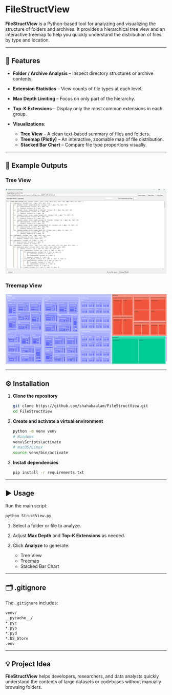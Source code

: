 # FileStructView

**FileStructView** is a Python-based tool for analyzing and visualizing the structure of folders and archives.
It provides a hierarchical tree view and an interactive treemap to help you quickly understand the distribution of files by type and location.

---

## 📌 Features

- **Folder / Archive Analysis** – Inspect directory structures or archive contents.
- **Extension Statistics** – View counts of file types at each level.
- **Max Depth Limiting** – Focus on only part of the hierarchy.
- **Top-K Extensions** – Display only the most common extensions in each group.
- **Visualizations**:

  - **Tree View** – A clean text-based summary of files and folders.
  - **Treemap (Plotly)** – An interactive, zoomable map of file distribution.
  - **Stacked Bar Chart** – Compare file type proportions visually.

---

## 📂 Example Outputs

### **Tree View**

![Tree View](screenshots/analyze.png)

### **Treemap View**

![Treemap View](screenshots/treemap.png)

---

## ⚙️ Installation

1. **Clone the repository**

   ```bash
   git clone https://github.com/shahabaalam/FileStructView.git
   cd FileStructView
   ```

2. **Create and activate a virtual environment**

   ```bash
   python -m venv venv
   # Windows
   venv\Scripts\activate
   # macOS/Linux
   source venv/bin/activate
   ```

3. **Install dependencies**

   ```bash
   pip install -r requirements.txt
   ```

---

## ▶️ Usage

Run the main script:

```bash
python StructView.py
```

1. Select a folder or file to analyze.
2. Adjust **Max Depth** and **Top-K Extensions** as needed.
3. Click **Analyze** to generate:

   - Tree View
   - Treemap
   - Stacked Bar Chart

---

## 🗂 .gitignore

The `.gitignore` includes:

```
venv/
__pycache__/
*.pyc
*.pyo
*.pyd
*.DS_Store
.env
```

---

## 💡 Project Idea

**FileStructView** helps developers, researchers, and data analysts quickly understand the contents of large datasets or codebases without manually browsing folders.
